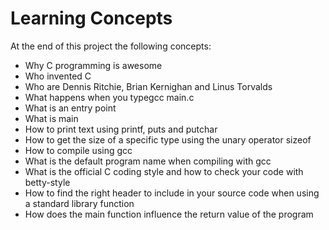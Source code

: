 # Learning Concepts
At the end of this project the following concepts:

* Why C programming is awesome
* Who invented C
* Who are Dennis Ritchie, Brian Kernighan and Linus Torvalds
* What happens when you typegcc main.c
* What is an entry point
* What is main
* How to print text using printf, puts and putchar
* How to get the size of a specific type using the unary operator sizeof
* How to compile using gcc
* What is the default program name when compiling with gcc
* What is the official C coding style and how to check your code with betty-style
* How to find the right header to include in your source code when using a standard library function
* How does the main function influence the return value of the program
